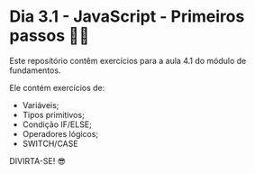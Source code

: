 # Dia 3.1 - JavaScript - Primeiros passos 👶🍼

Este reposítório contêm exercícios para a aula 4.1 do módulo de fundamentos.

Ele contém exercícios de:
- Variáveis;
- Tipos primitivos;
- Condição IF/ELSE;
- Operadores lógicos;
- SWITCH/CASE

DIVIRTA-SE! 😎
